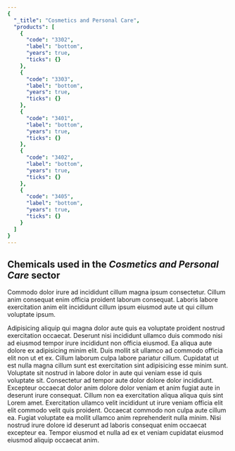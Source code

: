 ```yaml
---
{
  "_title": "Cosmetics and Personal Care",
  "products": [
    {
      "code": "3302",
      "label": "bottom",
      "years": true,
      "ticks": {}
    },
    {
      "code": "3303",
      "label": "bottom",
      "years": true,
      "ticks": {}
    },
    {
      "code": "3401",
      "label": "bottom",
      "years": true,
      "ticks": {}
    },
    {
      "code": "3402",
      "label": "bottom",
      "years": true,
      "ticks": {}
    },
    {
      "code": "3405",
      "label": "bottom",
      "years": true,
      "ticks": {}
    }
  ]
}
---
```


## Chemicals used in the _Cosmetics and Personal Care_ sector

Commodo dolor irure ad incididunt cillum magna ipsum consectetur. Cillum anim consequat enim officia proident laborum consequat. Laboris labore exercitation anim elit incididunt cillum ipsum eiusmod aute ut qui cillum voluptate ipsum.

Adipisicing aliquip qui magna dolor aute quis ea voluptate proident nostrud exercitation occaecat. Deserunt nisi incididunt ullamco duis commodo nisi ad eiusmod tempor irure incididunt non officia eiusmod. Ea aliqua aute dolore ex adipisicing minim elit.
Duis mollit sit ullamco ad commodo officia elit non ut et ex. Cillum laborum culpa labore pariatur cillum. Cupidatat ut est nulla magna cillum sunt est exercitation sint adipisicing esse minim sunt. Voluptate sit nostrud in labore dolor in aute qui veniam esse id quis voluptate sit. Consectetur ad tempor aute dolor dolore dolor incididunt.
Excepteur occaecat dolor anim dolore dolor veniam et anim fugiat aute in deserunt irure consequat. Cillum non ea exercitation aliqua aliqua quis sint Lorem amet. Exercitation ullamco velit incididunt ut irure veniam officia elit elit commodo velit quis proident.
Occaecat commodo non culpa aute cillum ea. Fugiat voluptate ea mollit ullamco anim reprehenderit nulla minim. Nisi nostrud irure dolore id deserunt ad laboris consequat enim occaecat excepteur ea. Tempor eiusmod et nulla ad ex et veniam cupidatat eiusmod eiusmod aliquip occaecat anim.